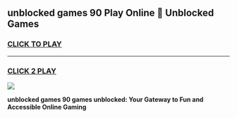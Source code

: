 
## unblocked games 90 Play Online 👋 Unblocked Games
<h3>
<a href="https://premium.freeplayer.one?title=unblocked_games_90&ref=19F">CLICK TO PLAY</a></h3>
<hr>

<h3>
<a href="https://premium.freeplayer.one?title=unblocked_games_90&ref=19F">CLICK 2 PLAY</a>
  
</h3>

<a href="https://premium.freeplayer.one?title=unblocked_games_90&ref=19F"><img src="https://clearcache.store/games.png"></a>


**unblocked games 90 games unblocked: Your Gateway to Fun and Accessible Online Gaming**

